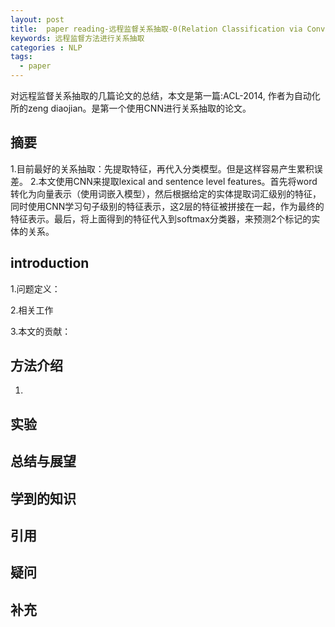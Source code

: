 ```yaml
---
layout: post
title:  paper reading-远程监督关系抽取-0(Relation Classification via Convolutional Deep Neural Network)
keywords: 远程监督方法进行关系抽取
categories : NLP
tags:
  - paper
---
```



对远程监督关系抽取的几篇论文的总结，本文是第一篇:ACL-2014, 作者为自动化所的zeng diaojian。是第一个使用CNN进行关系抽取的论文。


## 摘要
1.目前最好的关系抽取：先提取特征，再代入分类模型。但是这样容易产生累积误差。
2.本文使用CNN来提取lexical and sentence level features。首先将word转化为向量表示（使用词嵌入模型），然后根据给定的实体提取词汇级别的特征，同时使用CNN学习句子级别的特征表示，这2层的特征被拼接在一起，作为最终的特征表示。最后，将上面得到的特征代入到softmax分类器，来预测2个标记的实体的关系。


## introduction
1.问题定义：

2.相关工作

3.本文的贡献：



## 方法介绍
1.


## 实验



## 总结与展望



## 学到的知识



## 引用





## 疑问



## 补充



    